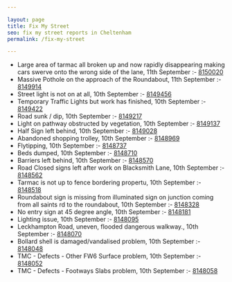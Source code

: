```yaml
---

layout: page
title: Fix My Street
seo: fix my street reports in Cheltenham
permalink: /fix-my-street

---
```


<!-- fix_marker starts -->

- Large area of tarmac all broken up and now rapidly disappearing making cars swerve onto the wrong side of the lane, 11th September :- [8150020](https://www.fixmystreet.com/report/8150020)
- Massive Pothole on the approach of the Roundabout, 11th September :- [8149914](https://www.fixmystreet.com/report/8149914)
- Street light is not on at all, 10th September :- [8149456](https://www.fixmystreet.com/report/8149456)
- Temporary Traffic Lights but work has finished, 10th September :- [8149422](https://www.fixmystreet.com/report/8149422)
- Road sunk / dip, 10th September :- [8149217](https://www.fixmystreet.com/report/8149217)
- Light on pathway obstructed by vegetation, 10th September :- [8149137](https://www.fixmystreet.com/report/8149137)
- Half Sign left behind, 10th September :- [8149028](https://www.fixmystreet.com/report/8149028)
- Abandoned shopping trolley, 10th September :- [8148969](https://www.fixmystreet.com/report/8148969)
- Flytipping, 10th September :- [8148737](https://www.fixmystreet.com/report/8148737)
- Beds dumped, 10th September :- [8148710](https://www.fixmystreet.com/report/8148710)
- Barriers left behind, 10th September :- [8148570](https://www.fixmystreet.com/report/8148570)
- Road Closed signs left after work on Blacksmith Lane, 10th September :- [8148562](https://www.fixmystreet.com/report/8148562)
- Tarmac is not up to fence bordering propertu, 10th September :- [8148518](https://www.fixmystreet.com/report/8148518)
- Roundabout sign is missing from illuminated sign on junction coming from all saints rd to the roundabout, 10th September :- [8148328](https://www.fixmystreet.com/report/8148328)
- No entry sign at 45 degree angle, 10th September :- [8148181](https://www.fixmystreet.com/report/8148181)
- Lighting issue, 10th September :- [8148095](https://www.fixmystreet.com/report/8148095)
- Leckhampton Road, uneven, flooded dangerous walkway., 10th September :- [8148070](https://www.fixmystreet.com/report/8148070)
- Bollard shell is damaged/vandalised problem, 10th September :- [8148048](https://www.fixmystreet.com/report/8148048)
- TMC - Defects - Other FW6  Surface problem, 10th September :- [8148052](https://www.fixmystreet.com/report/8148052)
- TMC - Defects - Footways Slabs problem, 10th September :- [8148058](https://www.fixmystreet.com/report/8148058)

<!-- fix_marker ends -->